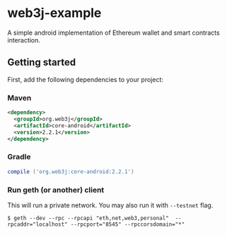 # web3j-example
A simple android implementation of Ethereum wallet and smart contracts interaction. 

## Getting started 
First, add the following dependencies to your project:

### Maven
~~~xml
<dependency>
  <groupId>org.web3j</groupId>
  <artifactId>core-android</artifactId>
  <version>2.2.1</version>
</dependency>
~~~
### Gradle 
~~~gradle
compile ('org.web3j:core-android:2.2.1')
~~~ 
### Run geth (or another) client 
This will run a private network. You may also run it with ```--testnet``` flag.
~~~shell
$ geth --dev --rpc --rpcapi "eth,net,web3,personal"  --rpcaddr="localhost" --rpcport="8545" --rpccorsdomain="*"
~~~ 
